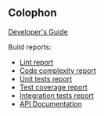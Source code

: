 Colophon
--------

[Developer's Guide](https://cliffano.github.io/developers_guide.html#nodejs)

Build reports:

* [Lint report](https://cliffano.github.io/pylogconf/lint/pylint/index.html)
* [Code complexity report](https://cliffano.github.io/pylogconf/complexity/wily/index.html)
* [Unit tests report](https://cliffano.github.io/pylogconf/test/pytest/index.html)
* [Test coverage report](https://cliffano.github.io/pylogconf/coverage/coverage/index.html)
* [Integration tests report](https://cliffano.github.io/pylogconf/test-integration/pytest/index.html)
* [API Documentation](https://cliffano.github.io/pylogconf/doc/sphinx/index.html)
